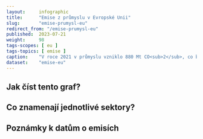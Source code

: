 ```yaml
---
layout:     infographic
title:      "Emise z průmyslu v Evropské Unii"
slug:       "emise-prumysl-eu"
redirect_from: "/emise-prumysl-eu"
published:  2023-07-21
weight:     98
tags-scopes: [ eu ]
tags-topics: [ emise ]
caption:    "V roce 2021 v průmyslu vzniklo 880 Mt CO<sub>2</sub>, co byla zhruba čtvrtina celkových emisích EU."
dataset:    "emise-eu"
---
```


## Jak číst tento graf?

## Co znamenají jednotlivé sektory?

## Poznámky k datům o emisích


